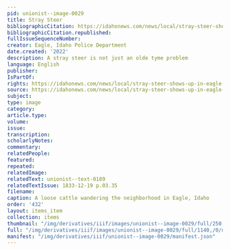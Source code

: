 ```yaml
---
pid: unionist--image-0029
title: Stray Steer
bibliographicCitation: https://idahonews.com/news/local/stray-steer-shows-up-in-eagle-neighborhood
bibliographicCitation.republished: 
fullIssueSequenceNumber: 
creator: Eagle, Idaho Police Department
date.created: '2022'
description: A stray steer is not just an olde tyme problem
language: English
publisher: 
IsPartOf: 
rights: https://idahonews.com/news/local/stray-steer-shows-up-in-eagle-neighborhood
source: https://idahonews.com/news/local/stray-steer-shows-up-in-eagle-neighborhood
subject: 
type: image
category: 
article.type: 
volume: 
issue: 
transcription: 
scholarlyNotes: 
commentary: 
relatedPeople: 
featured: 
repeated: 
relatedImage: 
relatedText: unionist--text-0189
relatedTextIssue: 1833-12-19 p.03.35
filename: 
caption: A loose cattle wandering the neighborhood in Eagle, Idaho
order: '432'
layout: items_item
collection: items
thumbnail: "/img/derivatives/iiif/images/unionist--image-0029/full/250,/0/default.jpg"
full: "/img/derivatives/iiif/images/unionist--image-0029/full/1140,/0/default.jpg"
manifest: "/img/derivatives/iiif/unionist--image-0029/manifest.json"
---
```

